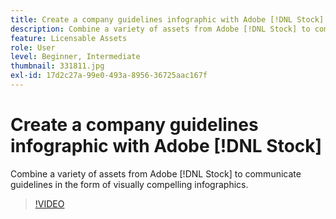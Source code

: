 ```yaml
---
title: Create a company guidelines infographic with Adobe [!DNL Stock]
description: Combine a variety of assets from Adobe [!DNL Stock] to communicate guidelines in the form of visually compelling infographics
feature: Licensable Assets
role: User
level: Beginner, Intermediate
thumbnail: 331811.jpg
exl-id: 17d2c27a-99e0-493a-8956-36725aac167f
---
```

# Create a company guidelines infographic with Adobe [!DNL Stock]

Combine a variety of assets from Adobe [!DNL Stock] to communicate guidelines in the form of visually compelling infographics.

>[!VIDEO](https://video.tv.adobe.com/v/331811?hidetitle=true)
